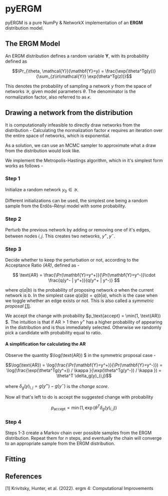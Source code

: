 # pyERGM
pyERGM is a pure NumPy & NetworkX implementation of an **ERGM** distribution model.

## The ERGM Model
An ERGM distribution defines a random variable $\mathbf{Y}$, with its probability defined as 

$$\Pr_{\theta, \mathcal{Y}}(\mathbf{Y}=y) = \frac{\exp(\theta^Tg(y))}{\sum_{z\in\mathcal{Y}} \exp(\theta^Tg(z))}$$

This denotes the probability of sampling a network $y$ from the space of networks $\mathcal{Y}$, given model parameters $\theta$. The denominator is the normalization factor, also referred to as $\kappa$.
## Drawing a network from the distribution
It is computationally infeasible to directly draw networks from the distribution - Calculating the normalization factor $\kappa$ requires an iteration over the entire space of networks, which is exponential.

As a solution, we can use an MCMC sampler to approximate what a draw from the distribution would look like.

We implement the Metropolis-Hastings algorithm, which in it's simplest form works as follows -

### Step 1

Initialize a random network $y_0\in\mathcal{Y}$. 

Different initializations can be used, the simplest one being a random sample from the Erdős–Rényi model with some probability.

### Step 2

Perturb the previous network by adding or removing one of it's edges, between nodes $i, j$.
This creates two networks, $y^+ , y^-$.

### Step 3

Decide whether to keep the perturbation or not, according to the Acceptance Ratio *(AR)*, defined as - 

$$
\text{AR} = \frac{\Pr(\mathbf{Y}=y^+)}{\Pr(\mathbf{Y}=y^-)}\cdot \frac{q(y^- | y^+)}{q(y^+ | y^-)}
$$

where $q(a|b)$ is the probability of proposing network $a$ when the current network is $b$. In the simplest case $q(a|b) = q(b|a$), which is the case when we toggle whether an edge exists or not.  This is also called a *symmetric proposal* [[1]](#1).

We accept the change with probability $p_\text{accept} = 
\min(1, \text{AR})
$.
The intuition is that if $\text{AR}>1$ then $y^+$ has a higher probability of appearing in the distribution and is thus immediately selected. Otherwise we randomly pick a candidate with probability equal to ratio. 

#### A simplification for calculating the AR
Observe the quantity $\log(\text{AR}) $ in the symmetric proposal case - 

$$\log(\text{AR}) = \log(\frac{\Pr(\mathbf{Y}=y^+)}{\Pr(\mathbf{Y}=y^-)})
= \log(\frac{\exp(\theta^Tg(y^+)) / \kappa }{\exp(\theta^Tg(y^-)) / \kappa }) = \theta^T \delta_g(y)_{i,j}$$

where $\delta_g(y)_{i,j} = g(y^+) - g(y^-)$ is the *change score*.

Now all that's left to do is accept the suggested change with probability 

$$
p_{\text{accept}} = \min(1, \exp(\theta^T \delta_g(y)_{i,j}))
$$

### Step 4
Steps 1-3 create a Markov chain over possible samples from the ERGM distribution. Repeat them for $n$ steps, and eventually the chain will converge to an appropriate sample from the ERGM distribution.



## Fitting

## References
<a id="1">[1]</a> 
Krivitsky, Hunter, et al. (2022). 
ergm 4: Computational Improvements